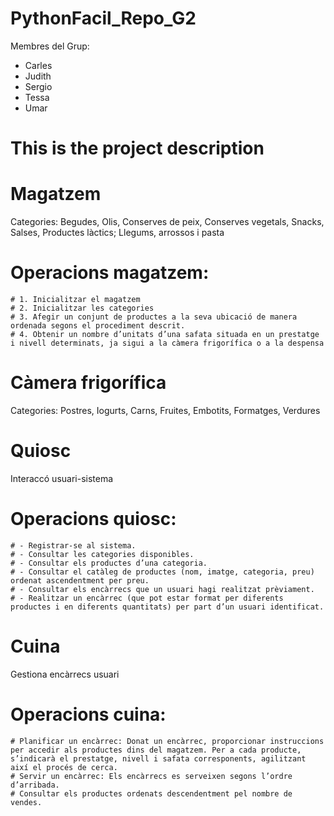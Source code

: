 # PythonFacil_Repo_G2

Membres del Grup:

- Carles
- Judith
- Sergio
- Tessa
- Umar

# This is the project description

# Magatzem

Categories: Begudes, Olis, Conserves de peix, Conserves vegetals, Snacks, Salses, Productes làctics; Llegums, arrossos i pasta

# Operacions magatzem:

    # 1. Inicialitzar el magatzem
    # 2. Inicialitzar les categories
    # 3. Afegir un conjunt de productes a la seva ubicació de manera ordenada segons el procediment descrit.
    # 4. Obtenir un nombre d’unitats d’una safata situada en un prestatge i nivell determinats, ja sigui a la càmera frigorífica o a la despensa

# Càmera frigorífica

Categories: Postres, Iogurts, Carns, Fruites, Embotits, Formatges, Verdures

# Quiosc

Interaccó usuari-sistema

# Operacions quiosc:

    # - Registrar-se al sistema.
    # - Consultar les categories disponibles.
    # - Consultar els productes d’una categoria.
    # - Consultar el catàleg de productes (nom, imatge, categoria, preu) ordenat ascendentment per preu.
    # - Consultar els encàrrecs que un usuari hagi realitzat prèviament.
    # - Realitzar un encàrrec (que pot estar format per diferents productes i en diferents quantitats) per part d’un usuari identificat.

# Cuina

Gestiona encàrrecs usuari

# Operacions cuina:

    # Planificar un encàrrec: Donat un encàrrec, proporcionar instruccions per accedir als productes dins del magatzem. Per a cada producte, s’indicarà el prestatge, nivell i safata corresponents, agilitzant així el procés de cerca.
    # Servir un encàrrec: Els encàrrecs es serveixen segons l’ordre d’arribada.
    # Consultar els productes ordenats descendentment pel nombre de vendes.

